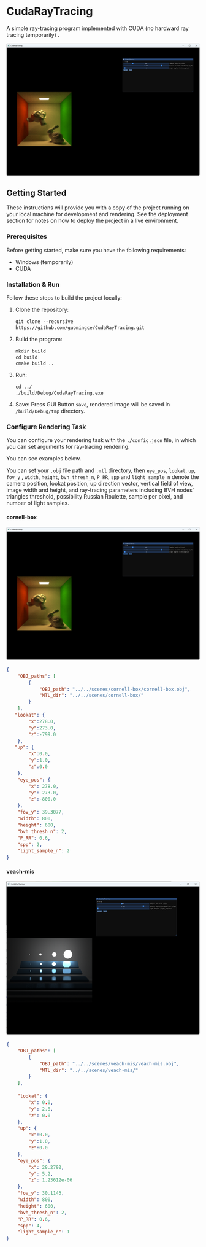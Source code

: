 # CudaRayTracing
A simple ray-tracing program implemented with CUDA (no hardward ray tracing temporarily) .

<img src="./asset/cornell-box.png" style="zoom:50%;" />

## Getting Started

These instructions will provide you with a copy of the project running on your local machine for development and rendering. See the deployment section for notes on how to deploy the project in a live environment.

### Prerequisites

Before getting started, make sure you have the following requirements:
- Windows (temporarily)
- CUDA

### Installation & Run

Follow these steps to build the project locally:

1. Clone the repository: 

   ```shell
   git clone --recursive https://github.com/guomingce/CudaRayTracing.git
   ```

2. Build the program:

   ```shell
   mkdir build
   cd build
   cmake build ..
   ```

3. Run:

   ```shell
   cd ../
   ./build/Debug/CudaRayTracing.exe
   ```

4. Save: Press GUI Button `save`, rendered image will be saved in `/build/Debug/tmp` directory.

### Configure Rendering Task

You can configure your rendering task with the `./config.json` file, in which you can set arguments for ray-tracing rendering.

You can see examples below. 

You can set your `.obj` file path  and `.mtl` directory, then `eye_pos`, `lookat`, `up`, `fov_y` , `width`, `height`, `bvh_thresh_n`, `P_RR`, `spp` and `light_sample_n` denote the camera position, lookat position, up direction vector, vertical field of view, image width and height, and ray-tracing parameters including BVH nodes' triangles threshold, possibility Russian Roulette, sample per pixel,  and number of light samples. 

#### cornell-box 

<img src="./asset/cornell-box.png" style="zoom:50%;" />

 ```json
 {
     "OBJ_paths": [
         {
             "OBJ_path": "../../scenes/cornell-box/cornell-box.obj",
             "MTL_dir": "../../scenes/cornell-box/"
         }
     ],
 	"lookat": {
         "x":278.0, 
         "y":273.0, 
         "z":-799.0
     }, 
 	"up": {
         "x":0.0, 
         "y":1.0, 
         "z":0.0
     }, 
     "eye_pos": {
         "x": 278.0, 
         "y": 273.0, 
         "z":-800.0
     },
     "fov_y": 39.3077, 
     "width": 800,
     "height": 600,
     "bvh_thresh_n": 2,
     "P_RR": 0.6,
     "spp": 2,
     "light_sample_n": 2
 }
 ```

#### veach-mis 

<img src="./asset/veach-mis.png" style="zoom:50%;" />

```json
{
    "OBJ_paths": [
        {
            "OBJ_path": "../../scenes/veach-mis/veach-mis.obj",
            "MTL_dir": "../../scenes/veach-mis/"
        }
    ],

	"lookat": {
        "x": 0.0, 
        "y": 2.8, 
        "z": 0.0
    }, 
	"up": {
        "x":0.0, 
        "y":1.0, 
        "z":0.0
    }, 
    "eye_pos": {
        "x": 28.2792, 
        "y": 5.2, 
        "z": 1.23612e-06
    },
    "fov_y": 30.1143, 
    "width": 800, 
    "height": 600, 
    "bvh_thresh_n": 2, 
    "P_RR": 0.6, 
    "spp": 4, 
    "light_sample_n": 1
}
```

